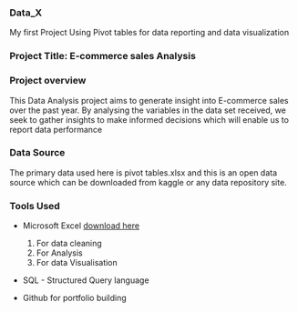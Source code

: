 ### Data_X
My first Project Using Pivot tables for data reporting and data visualization

### Project Title: E-commerce sales Analysis

### Project overview
This Data Analysis project aims to generate insight into E-commerce sales over the past year. By analysing the variables in the data set received, we seek to gather insights to make informed decisions which will enable us to report data performance

### Data Source
The primary data used here is pivot tables.xlsx and this is an open data source which can be downloaded from kaggle or any data repository site.

### Tools Used

- Microsoft Excel [download here](https://www.microsoft.com)
  1. For data cleaning
  2. For Analysis
  3. For data Visualisation
     
- SQL - Structured Query language
- Github for portfolio building
